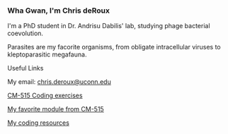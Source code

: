 ### Wha Gwan, I'm Chris deRoux

I'm a PhD student in Dr. Andrisu Dabilis' lab, studying phage bacterial coevolution. 

Parasites are my facorite organisms, from obligate intracellular viruses to kleptoparasitic megafauna. 

Useful Links

My email: chris.deroux@uconn.edu

[CM-515 Coding exercises](https://github.com/cderoux/CM515-course-2024)

[My favorite module from CM-515 ](https://github.com/cderoux/CM515-course-2024/tree/3066831a34f29e1663361aeef4a6b3663b528ebf/modules/09_Deeptools)

[My coding resources](https://github.com/cderoux/my-resources)


<!--
**cderoux/cderoux** is a ✨ _special_ ✨ repository because its `README.md` (this file) appears on your GitHub profile.

Here are some ideas to get you started:

- 🔭 I’m currently working on ...
- 🌱 I’m currently learning ...
- 👯 I’m looking to collaborate on ...
- 🤔 I’m looking for help with ...
- 💬 Ask me about ...
- 📫 How to reach me: ...
- 😄 Pronouns: ...
- ⚡ Fun fact: ...
-->

